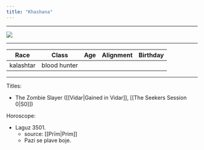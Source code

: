```yaml
---
title: "Khashana"
---
```

___
![ ](KashanaPic.png)
___
|Race|Class|Age|Alignment|Birthday|
|---|---|---|---|---|
|kalashtar|blood hunter||||
___
Titles: 
- The Zombie Slayer ([[Vidar|Gained in Vidar]], [[The Seekers Session 0|S0]])

Horoscope: 
- Laguz 3501. 
	- source: [[Prīm|Prim]]
	- Pazi se plave boje.